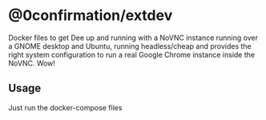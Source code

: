 # @0confirmation/extdev

Docker files to get Dee up and running with a NoVNC instance running over a GNOME desktop and Ubuntu, running headless/cheap and provides the right system configuration to run a real Google Chrome instance inside the NoVNC. Wow!

## Usage

Just run the docker-compose files
